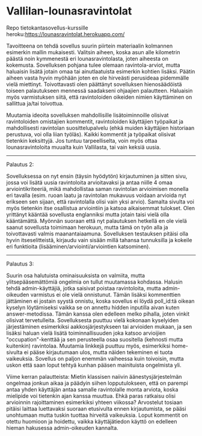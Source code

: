 # Vallilan-lounasravintolat
Repo tietokantasovellus-kurssille
heroku:https://lounasravintolat.herokuapp.com/

Tavoitteena on tehdä sovellus suurin piirtein materiaalin kolmannen esimerkin mallin mukaisesti.  Valitsin aiheen, koska asun alle kilometrin päästä noin kymmenestä eri lounasravintolasta, joten aiheesta on kokemusta.
Sovelluksen pohjana tulee olemaan ravintola-arviot, mutta haluaisin lisätä jotain omaa tai ainutlaatuista esimerkin kohtien lisäksi. Päätin aiheen vasta hyvin myöhään joten en ole hirveästi perusideaa pidemmälle vielä miettinyt.
Toivottavasti olen päättänyt sovelluksen hienosäädöistä toiseen palautukseen mennessä saadakseni ohjaajien palautteen.
Haluaisin myös varmistuksen siitä, että ravintoloiden oikeiden nimien käyttäminen on sallittua ja/tai toivottua.

Muutamia ideoita sovelluksen mahdollisille lisätoiminnoille olisivat ravintoloiden omistajien kommentit, ravintoloiden käyttäjien työpaikat ja mahdollisesti ravintolan suosittelupalvelu (ehkä muiden käyttäjien historiaan perustuva, voi olla liian työläs). Kaikki kommentit ja työpaikat olisivat tietenkin keksittyjä.
Jos tuntuu tarpeelliselta, voin myös ottaa lounasravintoloita muualta kuin Vallilasta, tai vain keksiä uusia.

---------------------------------------------------------------------------------------------------------
Palautus 2:

Sovelluksessa on nyt ensin (täysin hyödytön) kirjautuminen ja sitten sivu, jossa voi lisätä uusia ravintoloita arvioitavaksi ja antaa niille 4 omaa arviointikriteeriä, mikä mahdollistaa saman ravintolan arvioimisen monella eri tavalla (esim. ruoan laatu ja ravintolan mukavuus voidaan arvioida nyt erikseen sen sijaan, että ravintolalla olisi vain yksi arvio).
Samalta sivulta voi myös tietenkin itse osallistua arviointiin ja katsoa aikaisemmat tulokset. Olen yrittänyt kääntää sovellusta englanniksi mutta jotain taisi vielä olla kääntämättä. Myönnän suoraan että nyt palautuksen hetkellä en ole vielä saanut sovellusta toimimaan herokuun, mutta tämä on työn alla ja toivottavasti valmis maanantaiaamuna.
Sovelluksen testauksen pitäisi olla hyvin itseselitteistä, kirjaudu vain sisään millä tahansa tunnuksilla ja kokeile eri funktioita (lisääminen/arviointi/arviointien katsominen).

------------------------------------------------------------------------------------------------------------
Palautus 3:

Suurin osa halutuista ominaisuuksista on valmiita, mutta ylitsepääsemättömiä ongelmia on tullut muutamassa kohdassa. Halusin tehdä admin-käyttäjiä, jotka saisivat poistaa ravintoloita, mutta admin-oikeuden varmistus ei ole vielä onnistunut. 
Tämän lisäksi kommenttien jättäminen ei jostain syystä onnistu, koska sovellus ei löydä poll_id:tä oikean kyselyn löytämiseksi vaikka se on annettu hidden inputilla aivan kuten answer-metodissa. Tämän kanssa olen edelleen melko pihalla, joten vinkit olisivat tervetulleita.
Sovelluksesta puuttuu vielä kokonaan kyselyiden järjestäminen esimerkiksi aakkosjärjestykseen tai arvioiden mukaan, ja sen lisäksi haluan vielä lisätä toiminnallisuuden joka katsoo arvioijien "occupation"-kenttää ja sen perusteella osaa suositella (kehnosti mutta kuitenkin) ravintolaa.
Muutamia linkkejä puuttuu myös, esimerkiksi home-sivulta ei pääse kirjautumaan ulos, mutta näiden tekeminen ei tuota vaikeuksia.
Sovellus on paljon enemmän vaiheessa kuin toivoisin, mutta uskon että saan loput tehtyä kunhan pääsen mainituista ongelmista yli.

Viime kerran palautteista:
Mietin klassisen naiivin äänestysjärjestelmän ongelmaa jonkun aikaa ja päädyin siihen lopputulokseen, että on parempi antaa yhden käyttäjän antaa samalle ravintolalle monta arviota, koska mielipide voi tietenkin ajan kanssa muuttua. Ehkä paras ratkaisu olisi arvioinnin rajoittaminen esimerkiksi yhteen viikossa?
Arvostelut tosiaan pitäisi laittaa luettavaksi suoraan etusivulta ennen kirjautumista, se pääsi unohtumaan mutta tuskin tuottaa hirveitä vaikeuksia.
Loput kommentit on otettu huomioon ja hoidettu, vaikka käyttäjätiedon käyttö on edelleen hieman hakusessa admin-oikeuden kannalta.